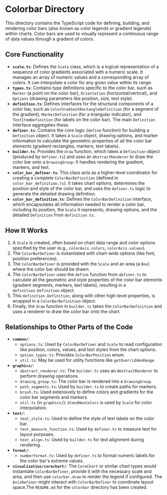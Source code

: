 # Colorbar Directory

This directory contains the TypeScript code for defining, building, and rendering color bars (also known as color legends or gradient legends) within charts. Color bars are used to visually represent a continuous range of data values through a gradient of colors.

## Core Functionality

*   **`scale.ts`**: Defines the `Scale` class, which is a logical representation of a sequence of color gradients associated with a numeric scale. It manages an array of numeric values and a corresponding array of colors. It can interpolate a color for any given value within its range.
*   **`types.ts`**: Contains type definitions specific to the color bar, such as `Marker` (a point on the color bar), `Orientation` (horizontal/vertical), and `Options` (drawing parameters like position, size, text style).
*   **`definition.ts`**: Defines interfaces for the structural components of a color bar, such as `ColorGradientRectangleDefinition` (for a segment of the gradient), `MarkerDefinition` (for a triangular indicator), and `TextItemDefinition` (for labels on the color bar). The main `Definition` interface aggregates these.
*   **`definer.ts`**: Contains the core logic (`define` function) for building a `Definition` object. It takes a `Scale` object, drawing options, and marker information to calculate the geometric properties of all the color bar elements (gradient rectangles, markers, text labels).
*   **`builder.ts`**: Provides the `draw` function, which takes a `Definition` object (produced by `definer.ts`) and uses an `AbstractRenderer` to draw the color bar onto a `DrawingGroup`. It handles rendering the gradient, markers, and text.
*   **`color_bar_definer.ts`**: This class acts as a higher-level coordinator for creating a complete `ColorBarDefinition` (defined in `color_bar_definition.ts`). It takes chart options, determines the position and style of the color bar, and uses the `definer.ts` logic to generate the detailed drawing definition.
*   **`color_bar_definition.ts`**: Defines the `ColorBarDefinition` interface, which encapsulates all information needed to render a color bar, including its position, the `Scale` it represents, drawing options, and the detailed `Definition` from `definition.ts`.

## How It Works

1.  A `Scale` is created, often based on chart data range and color options specified by the user (e.g., `colorAxis.colors`, `colorAxis.values`).
2.  The `ColorBarDefiner` is instantiated with chart-wide options (like font, position preferences).
3.  The `ColorBarDefiner` is provided with the `Scale` and an area (a `Box`) where the color bar should be drawn.
4.  The `ColorBarDefiner` uses the `define` function from `definer.ts` to calculate all the geometric and style properties of the color bar elements (gradient segments, markers, text labels), resulting in a `definition.Definition` object.
5.  This `definition.Definition`, along with other high-level properties, is wrapped in a `ColorBarDefinition` object.
6.  Finally, the `draw` function in `builder.ts` takes the `ColorBarDefinition` and uses a renderer to draw the color bar onto the chart.

## Relationships to Other Parts of the Code

*   **`common/`**:
    *   `options.ts`: Used by `ColorBarDefiner` and `Scale` to read configuration like position, colors, values, and text styles from the chart options.
    *   `option_types.ts`: Provides `ColorBarPosition` enum.
    *   `util.ts`: May be used for utility functions like `getOverriddenRange`.
*   **`graphics/`**:
    *   `abstract_renderer.ts`: The `builder.ts` uses an `AbstractRenderer` to perform drawing operations.
    *   `drawing_group.ts`: The color bar is rendered into a `DrawingGroup`.
    *   `path_segments.ts`: Used by `builder.ts` to create paths for markers.
    *   `brush.ts`: Used extensively to define colors and gradients for the color bar segments and markers.
    *   `util.ts` (in `graphics/`): `blendHexColors` is used by `Scale` for color interpolation.
*   **`text/`**:
    *   `text_style.ts`: Used to define the style of text labels on the color bar.
    *   `text_measure_function.ts`: Used by `definer.ts` to measure text for layout purposes.
    *   `text_align.ts`: Used by `builder.ts` for text alignment during rendering.
*   **`format/`**:
    *   `numberformat.ts`: Used by `definer.ts` to format numeric labels for the color bar's extreme values.
*   **`visualization/corechart/`**: The `CoreChart` or similar chart types would instantiate `ColorBarDefiner`, provide it with the necessary scale and area, and then use `colorbar.draw` to render the legend if configured. The `AxisDefiner` might interact with `ColorBarDefiner` to coordinate layout space.The `README.md` for the `colorbar` directory has been created.
